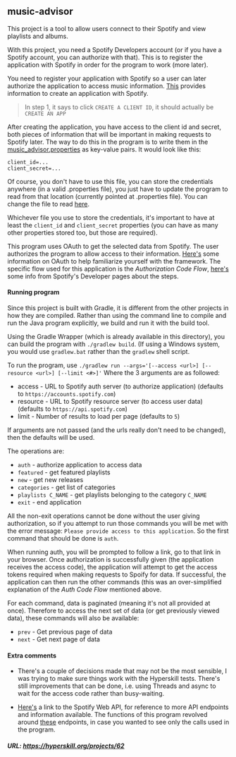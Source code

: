 ## music-advisor

This project is a tool to allow users connect to their Spotify and view playlists and albums.

With this project, you need a Spotify Developers account (or if you have a Spotify account, you can authorize with that).
This is to register the application with Spotify in order for the program to work (more later).

You need to register your application with Spotify so a user can later authorize the application to access music information. 
[This](https://developer.spotify.com/documentation/general/guides/app-settings/) provides information to create an application with Spotify.
> In step 1, it says to click `CREATE A CLIENT ID`, it should actually be `CREATE AN APP`

After creating the application, you have access to the client id and secret, both pieces of information that will be important in making requests to Spotify later.
The way to do this in the program is to write them in the [music_advisor.properties](music-advisor/src/main/resources/music_advisor.properties) as key-value pairs.
It would look like this:
```
client_id=...
client_secret=...
```

Of course, you don't have to use this file, you can store the credentials anywhere (in a valid .properties file), you just have to update the program to read from that location (currently pointed at .properties file). You can change the file to read [here](music-advisor/src/main/java/Runner.java#L103).

Whichever file you use to store the credentials, it's important to have at least the `client_id` and `client_secret` properties (you can have as many other properties stored too, but those are required).

This program uses OAuth to get the selected data from Spotify. The user authorizes the program to allow access to their information. [Here's](https://www.digitalocean.com/community/tutorials/an-introduction-to-oauth-2) some information on OAuth to help familiarize yourself with the framework.
The specific flow used for this application is the _Authorization Code Flow_, [here's](https://developer.spotify.com/documentation/general/guides/authorization-guide/#authorization-code-flow) some info from Spotify's Developer pages about the steps.

#### Running program

Since this project is built with Gradle, it is different from the other projects in how they are compiled.
Rather than using the command line to compile and run the Java program explicitly, we build and run it with the build tool.

Using the Gradle Wrapper (which is already available in this directory), you can build the program with `./gradlew build`. (If using a Windows system, you would use `gradlew.bat` rather than the `gradlew` shell script.

To run the program, use `./gradlew run --args='[--access <url>] [--resource <url>] [--limit <#>]'`
Where the 3 arguments are as followed:
- access - URL to Spotify auth server (to authorize application) (defaults to `https://accounts.spotify.com`)
- resource - URL to Spotify resource server (to access user data) (defaults to `https://api.spotify.com`)
- limit - Number of results to load per page (defaults to `5`)

If arguments are not passed (and the urls really don't need to be changed), then the defaults will be used.

The operations are:
- `auth` - authorize application to access data
- `featured` - get featured playlists
- `new` - get new releases
- `categories` - get list of categories
- `playlists C_NAME` - get playlists belonging to the category `C_NAME`
- `exit` - end application

All the non-exit operations cannot be done without the user giving authorization, so if you attempt to run those commands you will be met with the error message: `Please provide access to this application`. So the first command that should be done is `auth`. 

When running auth, you will be prompted to follow a link, go to that link in your browser. Once authorization is successfully given (the application receives the access code), the application will attempt to get the access tokens required when making requests to Spoify for data. If successful, the application can then run the other commands (this was an over-simplified explanation of the _Auth Code Flow_ mentioned above.

For each command, data is paginated (meaning it's not all provided at once). Therefore to access the next set of data (or get previously viewed data), these commands will also be available:
- `prev` - Get previous page of data
- `next` - Get next page of data

#### Extra comments
- There's a couple of decisions made that may not be the most sensible, I was trying to make sure things work with the Hyperskill tests.
There's still improvements that can be done, i.e. using Threads and async to wait for the access code rather than busy-waiting.

- [Here's](https://developer.spotify.com/documentation/web-api/) a link to the Spotify Web API, for reference to more API endpoints and information available. The functions of this program revolved around [these](https://developer.spotify.com/documentation/web-api/reference/browse/) endpoints, in case you wanted to see only the calls used in the program.

##### URL: https://hyperskill.org/projects/62
